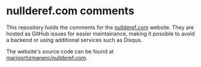 # nullderef.com comments

This repository holds the comments for the [nullderef.com](https://nullderef.com/) website. They are hosted as GitHub issues for easier maintainance, making it possible to avoid a backend or using additional services such as Disqus.

The website's source code can be found at [marioortizmanero/nullderef.com](https://github.com/marioortizmanero/nullderef.com).
